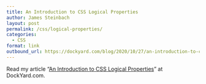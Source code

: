 ```yaml
---
title: An Introduction to CSS Logical Properties
author: James Steinbach
layout: post
permalink: /css/logical-properties/
categories:
  - CSS
format: link
outbound_url: https://dockyard.com/blog/2020/10/27/an-introduction-to-css-logical-properties
---
```

Read my article &#8220;<a href="https://dockyard.com/blog/2020/10/27/an-introduction-to-css-logical-properties" title="An Introduction to CSS Logical Properties" target="_blank">An Introduction to CSS Logical Properties</a>&#8221; at DockYard.com.
